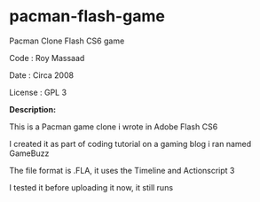 # pacman-flash-game
Pacman Clone Flash CS6 game

Code : Roy Massaad

Date : Circa 2008

License : GPL 3

**Description:**

This is a Pacman game clone i wrote in Adobe Flash CS6

I created it as part of coding tutorial on a gaming blog i ran named GameBuzz

The file format is .FLA, it uses the Timeline and Actionscript 3

I tested it before uploading it now, it still runs



